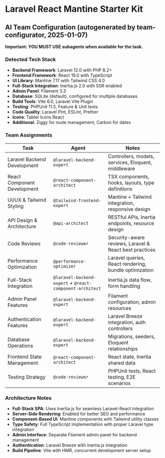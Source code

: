 # Laravel React Mantine Starter Kit

## AI Team Configuration (autogenerated by team-configurator, 2025-01-07)

**Important: YOU MUST USE subagents when available for the task.**

### Detected Tech Stack
- **Backend Framework**: Laravel 12.0 with PHP 8.2+
- **Frontend Framework**: React 19.0 with TypeScript
- **UI Library**: Mantine 7.17 with Tailwind CSS 4.0
- **Full-Stack Integration**: Inertia.js 2.0 with SSR enabled
- **Admin Panel**: Filament 3.3
- **Database**: SQLite (default), configured for multiple databases
- **Build Tools**: Vite 6.0, Laravel Vite Plugin
- **Testing**: PHPUnit 11.5, Feature & Unit tests
- **Code Quality**: Laravel Pint, ESLint, Prettier
- **Icons**: Tabler Icons React
- **Additional**: Ziggy for route management, Carbon for dates

### Team Assignments

| Task | Agent | Notes |
|------|-------|--------|
| Laravel Backend Development | `@laravel-backend-expert` | Controllers, models, services, Eloquent, middleware |
| React Component Development | `@react-component-architect` | TSX components, hooks, layouts, type definitions |
| UI/UX & Tailwind Styling | `@tailwind-frontend-expert` | Mantine + Tailwind integration, responsive design |
| API Design & Architecture | `@api-architect` | RESTful APIs, Inertia endpoints, resource design |
| Code Reviews | `@code-reviewer` | Security-aware reviews, Laravel & React best practices |
| Performance Optimization | `@performance-optimizer` | Laravel queries, React rendering, bundle optimization |
| Full-Stack Integration | `@laravel-backend-expert` + `@react-component-architect` | Inertia.js data flow, form handling |
| Admin Panel Features | `@laravel-backend-expert` | Filament configuration, admin resources |
| Authentication Features | `@laravel-backend-expert` | Laravel Breeze integration, auth controllers |
| Database Operations | `@laravel-backend-expert` | Migrations, seeders, Eloquent relationships |
| Frontend State Management | `@react-component-architect` | React state, Inertia shared data |
| Testing Strategy | `@code-reviewer` | PHPUnit tests, React testing, E2E scenarios |

### Architecture Notes
- **Full-Stack SPA**: Uses Inertia.js for seamless Laravel-React integration
- **Server-Side Rendering**: Enabled for better SEO and performance
- **Component-Based UI**: Mantine components with Tailwind utility classes
- **Type Safety**: Full TypeScript implementation with proper Laravel type integration
- **Admin Interface**: Separate Filament admin panel for backend management
- **Authentication**: Laravel Breeze with Inertia.js integration
- **Build Pipeline**: Vite with HMR, concurrent development server setup